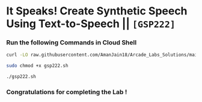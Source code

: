 # It Speaks! Create Synthetic Speech Using Text-to-Speech || `[GSP222]`

### Run the following Commands in Cloud Shell

```bash
curl -LO raw.githubusercontent.com/AmanJain18/Arcade_Labs_Solutions/main/It%20Speaks%20Create%20Synthetic%20Speech%20Using%20Text%20to%20Speech/gsp222.sh

sudo chmod +x gsp222.sh

./gsp222.sh
```

### Congratulations for completing the Lab !
